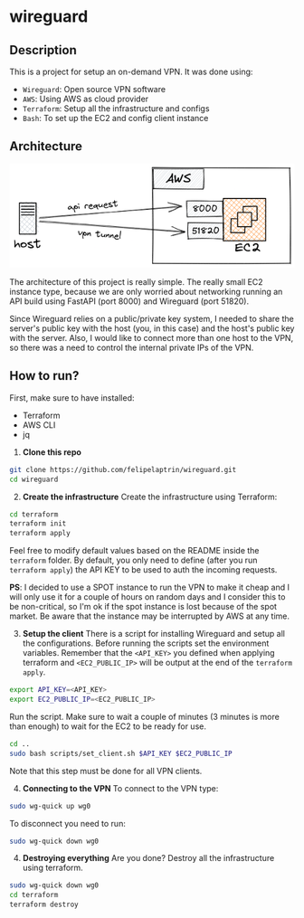 # wireguard

## Description
This is a project for setup an on-demand VPN. It was done using:
- `Wireguard`: Open source VPN software
- `AWS`: Using AWS as cloud provider
- `Terraform`: Setup all the infrastructure and configs
- `Bash`: To set up the EC2 and config client instance

## Architecture

![Architecture](docs/architecture.png)

The architecture of this project is really simple. The really small EC2 instance type, because we are only worried about networking running an API build using FastAPI (port 8000) and Wireguard (port 51820).

Since Wireguard relies on a public/private key system, I needed to share the server's public key with the host (you, in this case) and the host's public key with the server. Also, I would like to connect more than one host to the VPN, so there was a need to control the internal private IPs of the VPN.

## How to run?
First, make sure to have installed:
- Terraform
- AWS CLI
- jq

1) **Clone this repo**
```sh
git clone https://github.com/felipelaptrin/wireguard.git
cd wireguard
```

2) **Create the infrastructure**
Create the infrastructure using Terraform:
```sh
cd terraform
terraform init
terraform apply
```

Feel free to modify default values based on the README inside the `terraform` folder. By default, you only need to define (after you run `terraform apply`) the API KEY to be used to auth the incoming requests.

**PS**: I decided to use a SPOT instance to run the VPN to make it cheap and I will only use it for a couple of hours on random days and I consider this to be non-critical, so I'm ok if the spot instance is lost because of the spot market. Be aware that the instance may be interrupted by AWS at any time.

3) **Setup the client**
There is a script for installing Wireguard and setup all the configurations. Before running the scripts set the environment variables. Remember that the `<API_KEY>` you defined when applying terraform and `<EC2_PUBLIC_IP>` will be output at the end of the `terraform apply`.
```sh
export API_KEY=<API_KEY>
export EC2_PUBLIC_IP=<EC2_PUBLIC_IP>
```

Run the script. Make sure to wait a couple of minutes (3 minutes is more than enough) to wait for the EC2 to be ready for use.
```sh
cd ..
sudo bash scripts/set_client.sh $API_KEY $EC2_PUBLIC_IP
```

Note that this step must be done for all VPN clients.

4) **Connecting to the VPN**
To connect to the VPN type:

```sh
sudo wg-quick up wg0
```

To disconnect you need to run:
```sh
sudo wg-quick down wg0
```


4) **Destroying everything**
Are you done? Destroy all the infrastructure using terraform.

```sh
sudo wg-quick down wg0
cd terraform
terraform destroy
```
